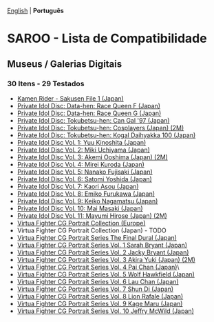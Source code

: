 [English](README.md) | **Português**

# SAROO - Lista de Compatibilidade

## Museus / Galerias Digitais

### 30 Itens - 29 Testados

- [Kamen Rider - Sakusen File 1 (Japan)](../../Regions/Digitals/Japan/T-14101G/01/README.md)
- [Private Idol Disc: Data-hen: Race Queen F (Japan)](../../Regions/Digitals/Japan/T-30805G/01/README.md)
- [Private Idol Disc: Data-hen: Race Queen G (Japan)](../../Regions/Digitals/Japan/T-30806G/01/README.md)
- [Private Idol Disc: Tokubetsu-hen: Can Gal '97 (Japan)](../../Regions/Digitals/Japan/T-30808G/01/README.md)
- [Private Idol Disc: Tokubetsu-hen: Cosplayers (Japan) (2M)](../../Regions/Digitals/Japan/T-30804G/01/README.md)
- [Private Idol Disc: Tokubetsu-hen: Kogal Daihyakka 100 (Japan)](../../Regions/Digitals/Japan/T-30807G/01/README.md)
- [Private Idol Disc Vol. 1: Yuu Kinoshita (Japan)](../../Regions/Digitals/Japan/T-30801G/01/README.md)
- [Private Idol Disc Vol. 2: Miki Uchiyama (Japan)](../../Regions/Digitals/Japan/T-30802G/01/README.md)
- [Private Idol Disc Vol. 3: Akemi Ooshima (Japan) (2M)](../../Regions/Digitals/Japan/T-30803G/01/README.md)
- [Private Idol Disc Vol. 4: Mirei Kuroda (Japan)](../../Regions/Digitals/Japan/T-30809G/01/README.md)
- [Private Idol Disc Vol. 5: Nanako Fujisaki (Japan)](../../Regions/Digitals/Japan/T-30811G/01/README.md)
- [Private Idol Disc Vol. 6: Satomi Yoshida (Japan)](../../Regions/Digitals/Japan/T-30813G/01/README.md)
- [Private Idol Disc Vol. 7: Kaori Asou (Japan)](../../Regions/Digitals/Japan/T-30814G/01/README.md)
- [Private Idol Disc Vol. 8: Emiko Furukawa (Japan)](../../Regions/Digitals/Japan/T-30815G/01/README.md)
- [Private Idol Disc Vol. 9: Keiko Nagamatsu (Japan)](../../Regions/Digitals/Japan/T-30816G/01/README.md)
- [Private Idol Disc Vol. 10: Mai Masaki (Japan)](../../Regions/Digitals/Japan/T-30817G/01/README.md)
- [Private Idol Disc Vol. 11: Mayumi Hirose (Japan) (2M)](../../Regions/Digitals/Japan/T-30818G/01/README.md)
- [Virtua Fighter CG Portrait Collection (Europe)](../../Regions/Digitals/Europe/610-6083/01/README.md)
- Virtua Fighter CG Portrait Collection (Japan) - TODO
- [Virtua Fighter CG Portrait Series The Final Dural (Japan)](../../Regions/Digitals/Japan/GS-9073/01/README.md)
- [Virtua Fighter CG Portrait Series Vol. 1 Sarah Bryant (Japan)](../../Regions/Digitals/Japan/GS-9062/01/README.md)
- [Virtua Fighter CG Portrait Series Vol. 2 Jacky Bryant (Japan)](../../Regions/Digitals/Japan/GS-9064/01/README.md)
- [Virtua Fighter CG Portrait Series Vol. 3 Akira Yuki (Japan) (2M)](../../Regions/Digitals/Japan/GS-9065/01/README.md)
- [Virtua Fighter CG Portrait Series Vol. 4 Pai Chan (Japan)](../../Regions/Digitals/Japan/GS-9066/01/README.md)\
- [Virtua Fighter CG Portrait Series Vol. 5 Wolf Hawkfield (Japan)](../../Regions/Digitals/Japan/GS-9068/01/README.md)
- [Virtua Fighter CG Portrait Series Vol. 6 Lau Chan (Japan)](../../Regions/Digitals/Japan/GS-9069/01/README.md)
- [Virtua Fighter CG Portrait Series Vol. 7 Shun Di (Japan)](../../Regions/Digitals/Japan/GS-9070/01/README.md)
- [Virtua Fighter CG Portrait Series Vol. 8 Lion Rafale (Japan)](../../Regions/Digitals/Japan/GS-9071/01/README.md)
- [Virtua Fighter CG Portrait Series Vol. 9 Kage Maru (Japan)](../../Regions/Digitals/Japan/GS-9067/01/README.md)
- [Virtua Fighter CG Portrait Series Vol. 10 Jeffry McWild (Japan)](../../Regions/Digitals/Japan/GS-9072/01/README.md)

